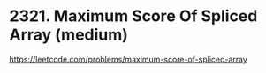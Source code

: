 # 2321. Maximum Score Of Spliced Array (medium)

https://leetcode.com/problems/maximum-score-of-spliced-array
